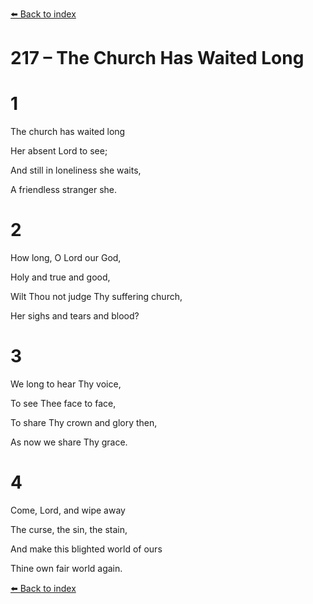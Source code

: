 [⬅️ Back to index](../README.md)

# 217 – The Church Has Waited Long





# 1

The church has waited long

Her absent Lord to see;

And still in loneliness she waits,

A friendless stranger she.



# 2

How long, O Lord our God,

Holy and true and good,

Wilt Thou not judge Thy suffering church,

Her sighs and tears and blood?



# 3

We long to hear Thy voice,

To see Thee face to face,

To share Thy crown and glory then,

As now we share Thy grace.



# 4

Come, Lord, and wipe away

The curse, the sin, the stain,

And make this blighted world of ours

Thine own fair world again.

[⬅️ Back to index](../README.md)
